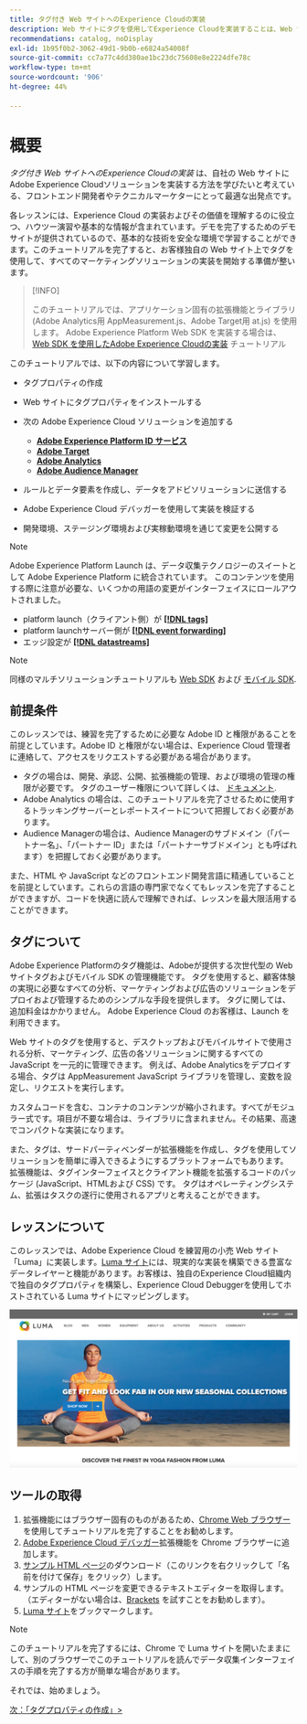 ```yaml
---
title: タグ付き Web サイトへのExperience Cloudの実装
description: Web サイトにタグを使用してExperience Cloudを実装することは、Web サイトにAdobe Experience Cloudソリューションを実装する方法を学びたいフロントエンド開発者やテクニカルマーケターにとって最適な出発点です。
recommendations: catalog, noDisplay
exl-id: 1b95f0b2-3062-49d1-9b0b-e6824a54008f
source-git-commit: cc7a77c4dd380ae1bc23dc75608e8e2224dfe78c
workflow-type: tm+mt
source-wordcount: '906'
ht-degree: 44%

---
```


# 概要

_タグ付き Web サイトへのExperience Cloudの実装_ は、自社の Web サイトにAdobe Experience Cloudソリューションを実装する方法を学びたいと考えている、フロントエンド開発者やテクニカルマーケターにとって最適な出発点です。

各レッスンには、Experience Cloud の実装およびその価値を理解するのに役立つ、ハウツー演習や基本的な情報が含まれています。デモを完了するためのデモサイトが提供されているので、基本的な技術を安全な環境で学習することができます。このチュートリアルを完了すると、お客様独自の Web サイト上でタグを使用して、すべてのマーケティングソリューションの実装を開始する準備が整います。

>[!INFO]
>
>このチュートリアルでは、アプリケーション固有の拡張機能とライブラリ (Adobe Analytics用 AppMeasurement.js、Adobe Target用 at.js) を使用します。 Adobe Experience Platform Web SDK を実装する場合は、 [Web SDK を使用したAdobe Experience Cloudの実装](/help/tutorial-web-sdk/overview.md) チュートリアル


このチュートリアルでは、以下の内容について学習します。

* タグプロパティの作成

* Web サイトにタグプロパティをインストールする

* 次の Adobe Experience Cloud ソリューションを追加する
   * **[Adobe Experience Platform ID サービス](id-service.md)**
   * **[Adobe Target](target.md)**
   * **[Adobe Analytics](analytics.md)**
   * **[Adobe Audience Manager](audience-manager.md)**

* ルールとデータ要素を作成し、データをアドビソリューションに送信する

* Adobe Experience Cloud デバッガーを使用して実装を検証する

* 開発環境、ステージング環境および実稼動環境を通じて変更を公開する

>[!NOTE]
>
>Adobe Experience Platform Launch は、データ収集テクノロジーのスイートとして Adobe Experience Platform に統合されています。 このコンテンツを使用する際に注意が必要な、いくつかの用語の変更がインターフェイスにロールアウトされました。
>
> * platform launch（クライアント側）が **[[!DNL tags]](https://experienceleague.adobe.com/docs/experience-platform/tags/home.html?lang=ja)**
> * platform launchサーバー側が **[[!DNL event forwarding]](https://experienceleague.adobe.com/docs/experience-platform/tags/event-forwarding/overview.html)**
> * エッジ設定が **[[!DNL datastreams]](https://experienceleague.adobe.com/docs/experience-platform/edge/fundamentals/datastreams.html?lang=ja)**


>[!NOTE]
>
>同様のマルチソリューションチュートリアルも [Web SDK](../tutorial-web-sdk/overview.md) および [モバイル SDK](../tutorial-mobile-sdk/overview.md).

## 前提条件

このレッスンでは、練習を完了するために必要な Adobe ID と権限があることを前提としています。Adobe ID と権限がない場合は、Experience Cloud 管理者に連絡して、アクセスをリクエストする必要がある場合があります。

* タグの場合は、開発、承認、公開、拡張機能の管理、および環境の管理の権限が必要です。 タグのユーザー権限について詳しくは、 [ドキュメント](https://experienceleague.adobe.com/docs/experience-platform/tags/admin/user-permissions.html?lang=ja).
* Adobe Analytics の場合は、このチュートリアルを完了させるために使用するトラッキングサーバーとレポートスイートについて把握しておく必要があります。
* Audience Managerの場合は、Audience Managerのサブドメイン（「パートナー名」、「パートナー ID」または「パートナーサブドメイン」とも呼ばれます）を把握しておく必要があります。

また、HTML や JavaScript などのフロントエンド開発言語に精通していることを前提としています。これらの言語の専門家でなくてもレッスンを完了することができますが、コードを快適に読んで理解できれば、レッスンを最大限活用することができます。

## タグについて

Adobe Experience Platformのタグ機能は、Adobeが提供する次世代型の Web サイトタグおよびモバイル SDK の管理機能です。 タグを使用すると、顧客体験の実現に必要なすべての分析、マーケティングおよび広告のソリューションをデプロイおよび管理するためのシンプルな手段を提供します。 タグに関しては、追加料金はかかりません。 Adobe Experience Cloud のお客様は、Launch を利用できます。

Web サイトのタグを使用すると、デスクトップおよびモバイルサイトで使用される分析、マーケティング、広告の各ソリューションに関するすべての JavaScript を一元的に管理できます。 例えば、Adobe Analyticsをデプロイする場合、タグは AppMeasurement JavaScript ライブラリを管理し、変数を設定し、リクエストを実行します。

カスタムコードを含む、コンテナのコンテンツが縮小されます。すべてがモジュラー式です。項目が不要な場合は、ライブラリに含まれません。その結果、高速でコンパクトな実装になります。

また、タグは、サードパーティベンダーが拡張機能を作成し、タグを使用してソリューションを簡単に導入できるようにするプラットフォームでもあります。 拡張機能は、タグインターフェイスとクライアント機能を拡張するコードのパッケージ (JavaScript、HTMLおよび CSS) です。 タグはオペレーティングシステム、拡張はタスクの遂行に使用されるアプリと考えることができます。

## レッスンについて

このレッスンでは、Adobe Experience Cloud を練習用の小売 Web サイト「Luma」に実装します。[Luma サイト](https://luma.enablementadobe.com/content/luma/us/en.html)には、現実的な実装を構築できる豊富なデータレイヤーと機能があります。お客様は、独自のExperience Cloud組織内で独自のタグプロパティを構築し、Experience Cloud Debuggerを使用してホストされている Luma サイトにマッピングします。

[![Luma Web サイト](images/overview-luma.png)](https://luma.enablementadobe.com/content/luma/us/en.html)

## ツールの取得

1. 拡張機能にはブラウザー固有のものがあるため、[Chrome Web ブラウザー](https://www.google.com/chrome/)を使用してチュートリアルを完了することをお勧めします。
1. [Adobe Experience Cloud デバッガー](https://chrome.google.com/webstore/detail/adobe-experience-cloud-de/ocdmogmohccmeicdhlhhgepeaijenapj)拡張機能を Chrome ブラウザーに追加します。
1. [サンプル HTML ページ](https://www.enablementadobe.com/multi/web/basic-sample.html)のダウンロード（このリンクを右クリックして「名前を付けて保存」をクリック）します。
1. サンプルの HTML ページを変更できるテキストエディターを取得します。（エディターがない場合は、[Brackets](https://brackets.io/) を試すことをお勧めします）。
1. [Luma サイト](https://luma.enablementadobe.com/content/luma/us/en.html)をブックマークします。

>[!NOTE]
>
>このチュートリアルを完了するには、Chrome で Luma サイトを開いたままにして、別のブラウザーでこのチュートリアルを読んでデータ収集インターフェイスの手順を完了する方が簡単な場合があります。

それでは、始めましょう。

[次：「タグプロパティの作成」>](create-a-property.md)
